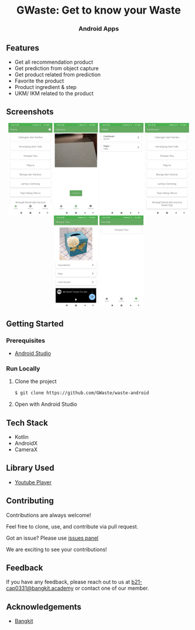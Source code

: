 <h1 align="center">GWaste: Get to know your Waste</h1>
<h3 align="center">Android Apps</h3>

## Features

- Get all recommendation product
- Get prediction from object capture
- Get product related from prediction
- Favorite the product
- Product ingredient & step
- UKM/ IKM related to the product

## Screenshots

<p align="center">
  <img align="center" width=120 src="./assets/screenshots/screenshot-1.jpeg" />
  <img align="center" width=120 src="./assets/screenshots/screenshot-2.jpeg" />
  <img align="center" width=120 src="./assets/screenshots/screenshot-4.jpeg" />
  <img align="center" width=120 src="./assets/screenshots/screenshot-5.jpeg" />
  <img align="center" width=120 src="./assets/screenshots/screenshot-6.jpeg" />
  <img align="center" width=120 src="./assets/screenshots/screenshot-7.jpeg" />
</p>

## Getting Started

### Prerequisites

- [Android Studio](https://developer.android.com/studio)


### Run Locally

1. Clone the project

   ```sh
   $ git clone https://github.com/GWaste/waste-android
   ```

2. Open with Android Studio

## Tech Stack

- Kotlin
- AndroidX
- CameraX

## Library Used

- [Youtube Player](https://github.com/PierfrancescoSoffritti/android-youtube-player)

## Contributing

Contributions are always welcome!

Feel free to clone, use, and contribute via pull request.

Got an issue? Please use [issues panel](https://github.com/GWaste/waste-android/issues)

We are exciting to see your contributions!

## Feedback

If you have any feedback, please reach out to us at b21-cap0331@bangkit.academy
or contact one of our member.

## Acknowledgements

 - [Bangkit](http://bangkit.academy/)
